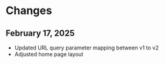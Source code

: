 # Changes

## February 17, 2025
- Updated URL query parameter mapping between v1 to v2
- Adjusted home page layout
